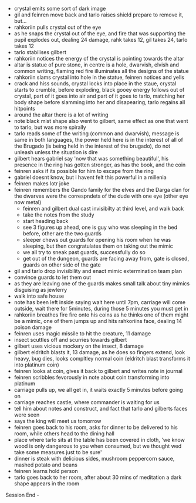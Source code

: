 - crystal emits some sort of dark image
- gil and feinren move back and tarlo raises shield prepare to remove it, but...
- rahkoriin pulls crystal out of the eye
- as he snaps the crystal out of the eye, and fire that was supporting the pupil explodes out, dealing 24 damage, rahk takes 12, gil takes 24, tarlo takes 12
- tarlo stabilises gilbert
- rahkoriin notices the energy of the crystal is pointing towards the altar
- altar is statue of pure stone, in centre is a hole, dwarvish, elvish and common writing, flaming red fire illuminates all the designs of the statue
- rahkoriin slams crystal into hole in the statue, feinren notices and yells
- crack and hiss sounds, crystal locks into place in the staue, crystal starts to crumble, before exploding, black gooey energy follows out of crystal, part of it goes into air and part of it goes to tarlo, matching her body shape before slamming into her and disapearing, tarlo regains all hitpoints
- around the altar there is a lot of writing
- note black mist shape also went to gilbert, same effect as one that went to tarlo, but was more spirally
- tarlo reads some of the writing (common and dwarvish), message is same in both languages, the power held here is in the interest of all of the Brugado (is being held in the interest of the brugado), do not unleash unless the situation is dire
- gilbert hears gabriel say 'now that was something beautiful', his presence in the ring has gotten stronger, as has the book, and the coin
- feinren asks if its possible for him to escape from the ring
- gabriel doesnt know, but i havent felt this powerful in a millenia
- feinren makes lotr joke
- feinren remembers the Gando family for the elves and the 
  Darga clan for the dwarves were the correspndets of the dude with one eye (other eye now metal)
  - feinren and gilbert dual cast invisibilty at third level, and walk back
  - take the notes from the study
  - start heading back
  - see 3 figures up ahead, one is guy who was sleeping in the bed before, other are the two guards
  - sleeper chews out guards for opening his room when he was sleeping, but then congratulates them on taking out the mimic
  - we all try to sneak past guards, successfully do so
  - get out of the dungeon, guards are facing away from, gate is closed, guards on other side of the gate
 - gil and tarlo drop invisibility and enact mimic extermination team plan
 - convince guards to let them out
 - as they are leaving one of the guards makes small talk about tiny mimics disguising as jewlerry
 - walk into safe house
 - note has been left inside saying wait here until 7pm, carriage will come outside, wait there for 5minutes, during those 5 minutes you must get in
 - rahkoriin breathes fire fire onto his coins as he thinks one of them might be a mimic, one of them jumps up and hits rahkoriins face, dealing 14 poison damage
 - feinren uses magic missile to hit the creature, 11 damage
 - insect scuttles off and scurries towards gilbert
 - gilbert uses vicious mockery on the insect, 8 damage
 - gilbert eldritch blasts it, 13 damage, as he does so fingers extend, look heavy, bug dies, looks compltley normal coin (eldritch blast transforms it into platinum coin)
 - feinren looks at coin, gives it back to gilbert and writes note in journal 
 - feinren scribbles fevorously in note about coin transforming into platinum
 - carriage pulls up, we all get in, it waits exactly 5 minutes before going on
 - carriage reaches castle, where commander is waiting for us
 - tell him about notes and construct, and fact that tarlo and gilberts faces were seen
 - says the king will meet us tomorrow
 - feinren goes back to his room, asks for dinner to be delivered to his room, while others head to the dining hall
 - place where tarlo sits at the table has been covered in cloth, 'we know wood is only dangerous to you when consumed, but we thought wed take some measures just to be sure'
 - dinner is steak with delicious sides, mushroom peppercorn sauce, mashed potato and beans
 - feinren learns hold person
 - tarlo goes back to her room, after about 30 mins of meditation a dark shape appears in the room

Session End - 
